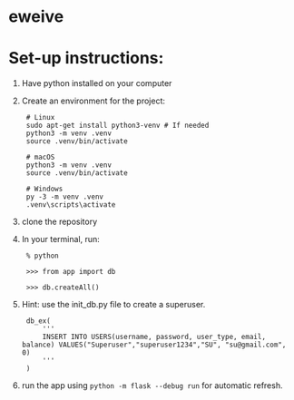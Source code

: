 # eweive
<h1>Set-up instructions:</h1>

1. Have python installed on your computer
2. Create an environment for the project:

        # Linux
        sudo apt-get install python3-venv # If needed
        python3 -m venv .venv
        source .venv/bin/activate

        # macOS
        python3 -m venv .venv
        source .venv/bin/activate

        # Windows
        py -3 -m venv .venv
        .venv\scripts\activate

3. clone the repository 
4. In your terminal, run:

        % python
        
        >>> from app import db
        
        >>> db.createAll()
        
5. Hint: use the init_db.py file to create a superuser. 

        db_ex(
            '''
            INSERT INTO USERS(username, password, user_type, email, balance) VALUES("Superuser","superuser1234","SU", "su@gmail.com", 0)
            '''
        )
 
6. run the app using `python -m flask --debug run` for automatic refresh.
